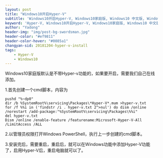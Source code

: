 ```yaml
---
layout: post
title: "Windows10开启Hyper-V"
subtitle: 'Windows10开启Hyper-V, Windows10家庭版, Windows10 中文版, Windows10普通版, 开启Hyper-V'
keyword: 'Hyper-V, Windows10开启Hyper-V, Windows10家庭版, Windows10 中文版, Windows10普通版, 开启Hyper-V'
author: "Yadong"
header-img: "img/post-bg-swordsman.jpg"
header-color: "#ef9811"
header-color-hover: "#0085a1"
changyan-sid: 20181204-hyper-v-install
tags:
    - Hyper-V
    - Windows10
---
```



Windows10家庭版默认是不带Hyper-v功能的，如果要开启，需要我们自己在线添加。

1.首先创建一个cmd脚本，内容为

```
pushd "%~dp0"
dir /b %SystemRoot%\servicing\Packages\*Hyper-V*.mum >hyper-v.txt
for /f %%i in ('findstr /i . hyper-v.txt 2^>nul') do dism /online /norestart /add-package:"%SystemRoot%\servicing\Packages\%%i"
del hyper-v.txt
Dism /online /enable-feature /featurename:Microsoft-Hyper-V-All /LimitAccess /ALL
```

2.以管理员权限打开Windows PowerShell，执行上一步创建的cmd脚本。

3.安装完后，需要重启，重启后，就可以在Windows功能中添加Hyper-V功能了，启用Hyper-V后，重启电脑就可以了。